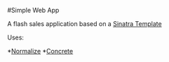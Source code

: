 #Simple Web App

A flash sales application based on a [Sinatra Template](https://github.com/davidlumley/sinatra-template)

Uses:

*[Normalize](https://github.com/necolas/normalize.css)
*[Concrete](https://github.com/davidlumley/concrete)